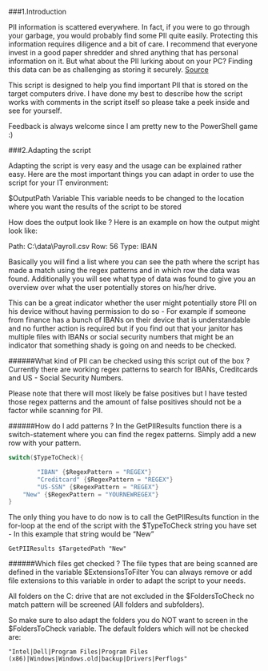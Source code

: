 ###1.Introduction

PII information is scattered everywhere. In fact, if you were to go through your garbage, you would probably find some PII quite easily. Protecting this information requires diligence and a bit of care. I recommend that everyone invest in a good paper shredder and shred anything that has personal information on it.
But what about the PII lurking about on your PC? Finding this data can be as challenging as storing it securely. [Source](https://technet.microsoft.com/en-us/library/2008.04.securitywatch.aspx)

This script is designed to help you find important PII that is stored on the target computers drive. I have done my best to describe how the script works with comments in the script itself so please take a peek inside and see for yourself.

Feedback is always welcome since I am pretty new to the PowerShell game :)

###2.Adapting the script

Adapting the script is very easy and the usage can be explained rather easy.
Here are the most important things you can adapt in order to use the script for your IT environment:

$OutputPath Variable
This variable needs to be changed to the location where you want the results of the script to be stored

How does the output look like ?
Here is an example on how the output might look like:

Path: C:\data\Payroll.csv Row: 56 Type: IBAN

Basically you will find a list where you can see the path where the script has made a match using the regex patterns and in which row the data was found. Additionally you will see what type of data was found to give you an overview over what the user potentially stores on his/her drive.

This can be a great indicator whether the user might potentially store PII on his device without having permission to do so - For example if someone from finance has a bunch of IBANs on their device that is understandable and no further action is required but if you find out that your janitor has multiple files with IBANs or social security numbers that might be an indicator that something shady is going on and needs to be checked.

######What kind of PII can be checked using this script out of the box ?
Currently there are working regex patterns to search for IBANs, Creditcards and US - Social Security Numbers.

Please note that there will most likely be false positives but I have tested those regex patterns and the amount of false positives should not be a factor while scanning for PII.

######How do I add patterns ?
In the GetPIIResults function there is a switch-statement where you can find the regex patterns. Simply add a new row with your pattern.

```swift
switch($TypeToCheck){

        "IBAN" {$RegexPattern = "REGEX"}
        "Creditcard" {$RegexPattern = "REGEX"}
        "US-SSN" {$RegexPattern = "REGEX"}
	"New" {$RegexPattern = "YOURNEWREGEX"}
}
```

The only thing you have to do now is to call the GetPIIResults function in the for-loop at the end of the script with the $TypeToCheck string you have set - In this example that string would be “New”

```
GetPIIResults $TargetedPath "New"
```

######Which files get checked ?
The file types that are being scanned are defined in the variable $ExtensionsToFilter
You can always remove or add file extensions to this variable in order to adapt the script to your needs. 

All folders on the C: drive that are not excluded in the $FoldersToCheck no match pattern will be screened (All folders and subfolders).

So make sure to also adapt the folders you do NOT want to screen in the $FoldersToCheck variable. The default folders which will not be checked are:

```
"Intel|Dell|Program Files|Program Files (x86)|Windows|Windows.old|backup|Drivers|Perflogs"
```

